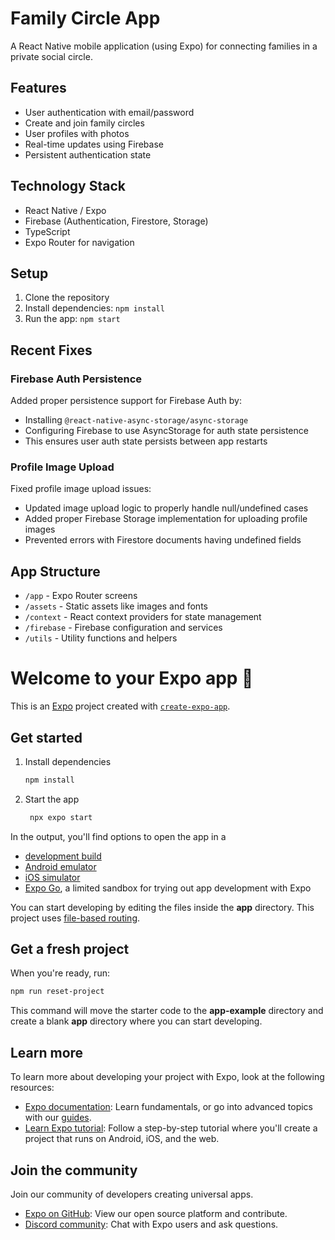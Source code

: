 # Family Circle App

A React Native mobile application (using Expo) for connecting families in a private social circle. 

## Features

- User authentication with email/password
- Create and join family circles
- User profiles with photos
- Real-time updates using Firebase
- Persistent authentication state

## Technology Stack

- React Native / Expo
- Firebase (Authentication, Firestore, Storage)
- TypeScript
- Expo Router for navigation

## Setup

1. Clone the repository
2. Install dependencies: `npm install`
3. Run the app: `npm start`

## Recent Fixes

### Firebase Auth Persistence

Added proper persistence support for Firebase Auth by:
- Installing `@react-native-async-storage/async-storage`
- Configuring Firebase to use AsyncStorage for auth state persistence
- This ensures user auth state persists between app restarts

### Profile Image Upload

Fixed profile image upload issues:
- Updated image upload logic to properly handle null/undefined cases
- Added proper Firebase Storage implementation for uploading profile images
- Prevented errors with Firestore documents having undefined fields

## App Structure

- `/app` - Expo Router screens
- `/assets` - Static assets like images and fonts
- `/context` - React context providers for state management
- `/firebase` - Firebase configuration and services
- `/utils` - Utility functions and helpers

# Welcome to your Expo app 👋

This is an [Expo](https://expo.dev) project created with [`create-expo-app`](https://www.npmjs.com/package/create-expo-app).

## Get started

1. Install dependencies

   ```bash
   npm install
   ```

2. Start the app

   ```bash
    npx expo start
   ```

In the output, you'll find options to open the app in a

- [development build](https://docs.expo.dev/develop/development-builds/introduction/)
- [Android emulator](https://docs.expo.dev/workflow/android-studio-emulator/)
- [iOS simulator](https://docs.expo.dev/workflow/ios-simulator/)
- [Expo Go](https://expo.dev/go), a limited sandbox for trying out app development with Expo

You can start developing by editing the files inside the **app** directory. This project uses [file-based routing](https://docs.expo.dev/router/introduction).

## Get a fresh project

When you're ready, run:

```bash
npm run reset-project
```

This command will move the starter code to the **app-example** directory and create a blank **app** directory where you can start developing.

## Learn more

To learn more about developing your project with Expo, look at the following resources:

- [Expo documentation](https://docs.expo.dev/): Learn fundamentals, or go into advanced topics with our [guides](https://docs.expo.dev/guides).
- [Learn Expo tutorial](https://docs.expo.dev/tutorial/introduction/): Follow a step-by-step tutorial where you'll create a project that runs on Android, iOS, and the web.

## Join the community

Join our community of developers creating universal apps.

- [Expo on GitHub](https://github.com/expo/expo): View our open source platform and contribute.
- [Discord community](https://chat.expo.dev): Chat with Expo users and ask questions.

 